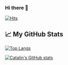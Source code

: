 ### Hi there 👋

<!--
**joyfuljoeunlee/joyfuljoeunlee** is a ✨ _special_ ✨ repository because its `README.md` (this file) appears on your GitHub profile.

Here are some ideas to get you started:

- 🔭 I’m currently working on ...
- 🌱 I’m currently learning ...
- 👯 I’m looking to collaborate on ...
- 🤔 I’m looking for help with ...
- 💬 Ask me about ...
- 📫 How to reach me: ...
- 😄 Pronouns: ...
- ⚡ Fun fact: ...
-->

[![Hits](https://hits.seeyoufarm.com/api/count/incr/badge.svg?url=https%3A%2F%2Fgithub.com%2Fjoyfuljoeunlee&count_bg=%23171313&title_bg=%23CDF567&icon=&icon_color=%23CDF567&title=hits&edge_flat=false)](https://hits.seeyoufarm.com)

## &#x1f4c8; My GitHub Stats

[![Top Langs](https://github-readme-stats.vercel.app/api/top-langs/?username=joyfuljoeunlee&hide=java,html,css&theme=highcontrast)](https://github.com/anuraghazra/github-readme-stats)

[![Catalin's GitHub stats](https://github-readme-stats.vercel.app/api?username=joyfuljoeunlee&theme=highcontrast)](https://github.com/anuraghazra/github-readme-stats)
